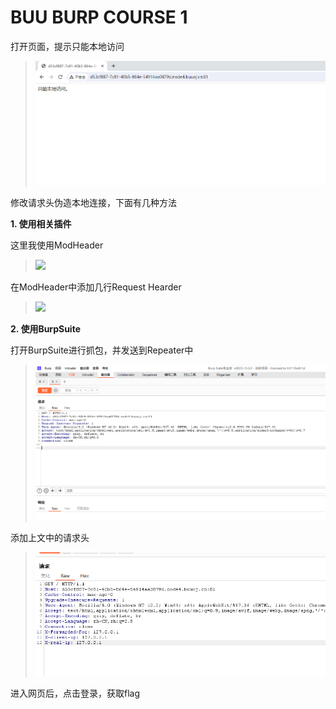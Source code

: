 # BUU BURP COURSE 1

打开页面，提示只能本地访问

> <img src="https://github.com/Ki1z/CTF/blob/main/IMG/UU[QZC(PM1B$]M`2ZZGON0Q.png?raw=true">

修改请求头伪造本地连接，下面有几种方法

**1. 使用相关插件**

这里我使用ModHeader

> <img src="https://github.com/Ki1z/CTF/blob/main/IMG/)@~HSB`3L1%6ZFUUZ`]KU7B.png?raw=true">

在ModHeader中添加几行Request Hearder

> <img src="https://github.com/Ki1z/CTF/blob/main/IMG/`E75}Z25YOVH38%0EQHNWQW.png?raw=true">

**2. 使用BurpSuite**

打开BurpSuite进行抓包，并发送到Repeater中

> <img src="https://github.com/Ki1z/CTF/blob/main/IMG/9T~WF7T[TL@TXA(}SZN$XAG.png?raw=true">

添加上文中的请求头

> <img src="https://github.com/Ki1z/CTF/blob/main/IMG/WM9%7`DLE2V)P%R1VR1{JRA.png?raw=true">

进入网页后，点击登录，获取flag